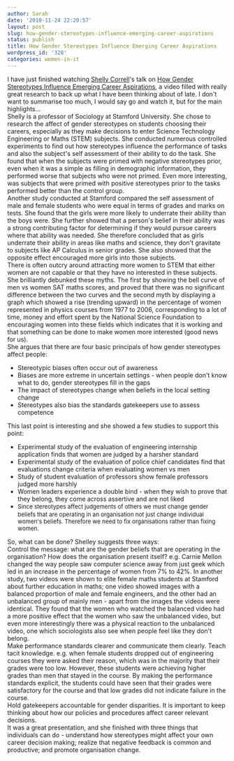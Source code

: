 ```yaml
---
author: Sarah
date: '2010-11-24 22:20:57'
layout: post
slug: how-gender-stereotypes-influence-emerging-career-aspirations
status: publish
title: How Gender Stereotypes Influence Emerging Career Aspirations
wordpress_id: '328'
categories: women-in-it
---
```


<div>I have just finished watching <a href="http://www.stanford.edu/dept/soc/people/shelleycorrell/shelleycorrell.html" target="_blank">Shelly Correll</a>'s talk on <a href="http://www.youtube.com/watch?v=jwviTwO8M8Q" target="_blank">How Gender Stereotypes Influence Emerging Career Aspirations</a>, a video filled with really great research to back up what I have been thinking about of late. I don't want to summarise too much, I would say go and watch it, but for the main highlights...</div>

<div>Shelly is a professor of Sociology at Stamford University. She chose to research the affect of gender stereotypes on students choosing their careers, especially as they make decisions to enter Science Technology Engineering or Maths (STEM) subjects. She conducted numerous controlled experiments to find out how stereotypes influence the performance of tasks and also the subject's self assessment of their ability to do the task. She found that when the subjects were primed with negative stereotypes prior, even when it was a simple as filling in demographic information, they performed worse that subjects who were not primed. Even more interesting, was subjects that were primed with positive stereotypes prior to the tasks performed better than the control group.</div>

<div>Another study conducted at Stamford compared the self assessment of male and female students who were equal in terms of grades and marks on tests. She found that the girls were more likely to underrate their ability than the boys were. She further showed that a person's belief in their ability was a strong contributing factor for determining if they would pursue careers where that ability was needed. She therefore concluded that as girls underrate their ability in areas like maths and science, they don't gravitate to subjects like AP Calculus in senior grades. She also showed that the opposite effect encouraged more girls into those subjects.</div>

<div>There is often outcry around attracting more women to STEM that either women are not capable or that they have no interested in these subjects. She brilliantly debunked these myths. The first by showing the bell curve of men vs women SAT maths scores, and proved that there was no significant difference between the two curves and the second myth by displaying a graph which showed a rise (trending upward) in the percentage of women represented in physics courses from 1977 to 2006, corresponding to a lot of time, money and effort spent by the National Science Foundation to encouraging women into these fields which indicates that it is working and that something can be done to make women more interested (good news for us).</div>

<div>She argues that there are four basic principals of how gender stereotypes affect people:

<ul>
	<li>Stereotypic biases often occur out of awareness</li>
	<li>Biases are more extreme in uncertain settings - when people don't know what to do, gender stereotypes fill in the gaps</li>
	<li>The impact of stereotypes change when beliefs in the local setting change</li>
	<li>Stereotypes also bias the standards gatekeepers use to assess competence</li>
</ul>
</div>
<div>This last point is interesting and she showed a few studies to support this point:
<ul>
	<li>Experimental study of the evaluation of engineering internship application finds that women are judged by a harsher standard</li>
	<li>Experimental study of the evaluation of police chief candidates find that evaluations change criteria when evaluating women vs men</li>
	<li>Study of student evaluation of professors show female professors judged more harshly</li>
	<li>Women leaders experience a double bind - when they wish to prove that they belong, they come across assertive and are not liked</li>
	<li><span style="font-size: 13px; line-height: 19px;">Since stereotypes affect judgements of others we must change gender beliefs that are operating in an organisation not just change individual women's beliefs. Therefore we need to fix organisations rather than fixing women.</li>
</ul>
</div>
<div>So, what can be done? Shelley suggests three ways:</div>
<div>Control the message: what are the gender beliefs that are operating in the organisation? How does the organisation present itself? e.g. Carnie Mellon changed the way people saw computer science away from just geek which led in an increase in the percentage of women from 7% to 42%. In another study, two videos were shown to elite female maths students at Stamford about further education in maths; one video showed images with a balanced proportion of male and female engineers, and the other had an unbalanced group of mainly men - apart from the images the videos were identical. They found that the women who watched the balanced video had a more positive effect that the women who saw the unbalanced video, but even more interestingly there was a physical reaction to the unbalanced video, one which sociologists also see when people feel like they don't belong.</div>
<div>Make performance standards clearer and communicate them clearly. Teach tacit knowledge. e.g. when female students dropped out of engineering courses they were asked their reason, which was in the majority that their grades were too low. However, these students were achieving higher grades than men that stayed in the course. By making the performance standards explicit, the students could have seen that their grades were satisfactory for the course and that low grades did not indicate failure in the course.</div>
<div>Hold gatekeepers accountable for gender disparities. It is important to keep thinking about how our policies and procedures affect career relevant decisions.</div>
<div>It was a great presentation, and she finished with three things that individuals can do - understand how stereotypes might affect your own career decision making; realize that negative feedback is common and productive; and promote organisation change.</div>

<div>
<object width="480" height="385"><param name="movie" value="http://www.youtube.com/v/jwviTwO8M8Q?fs=1&amp;hl=en_US"></param><param name="allowFullScreen" value="true"></param><param name="allowscriptaccess" value="always"></param><embed src="http://www.youtube.com/v/jwviTwO8M8Q?fs=1&amp;hl=en_US" type="application/x-shockwave-flash" allowscriptaccess="always" allowfullscreen="true" width="480" height="385"></embed></object>
</div>